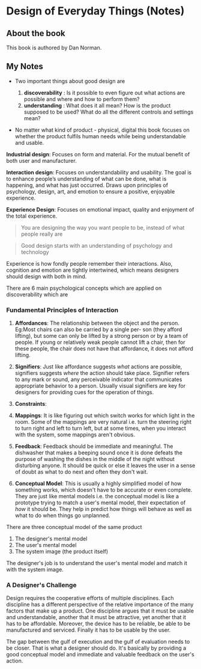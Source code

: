 # Design of Everyday Things (Notes)

## About the book

This book is authored by Dan Norman.

## My Notes

- Two important things about good design are
  1. **discoverability** : Is it possible to even figure out what actions are possible and where and how to perform them?
  2. **understanding** : What does it all mean? How is the product supposed to be used? What do all the different controls and settings mean?

- No matter what kind of product - physical, digital this book focuses on whether the product fulfils human needs while being understandable and usable.

**Industrial design**: Focuses on form and material. For the mutual benefit of both user and manufacturer.

**Interaction design**: Focuses on understandability and usability. The goal is to enhance people’s understanding of what can be done, what is happening, and what has just occurred. Draws upon principles of psychology, design, art, and emotion to ensure a positive, enjoyable experience.

**Experience Design**: Focuses on emotional impact, quality and enjoyment of the total experience.

> You are designing the way you want people to be, instead of what people really are

> Good design starts with an understanding of psychology and technology

Experience is how fondly people remember their interactions. Also, cognition and emotion are tightly intertwined, which means designers should design with both in mind.

There are 6 main psychological concepts which are applied on discoverability which are

### Fundamental Principles of Interaction

1. **Affordances**: The relationship between the object and the person. Eg:Most chairs can also be carried by a single per- son (they afford lifting), but some can only be lifted by a strong person or by a team of people. If young or relatively weak people cannot lift a chair, then for these people, the chair does not have that affordance, it does not afford lifting.

2. **Signifiers**: Just like affordance suggests _what_ actions are possible, signifiers suggests _where_ the action should take place. Signifier refers to any mark or sound, any perceivable indicator that communicates appropriate behavior to a person. Usually visual signifiers are key for designers for providing cues for the operation of things.

3. **Constraints**: 

4. **Mappings**: It is like figuring out which switch works for which light in the room. Some of the mappings are very natural i.e. turn the steering right to turn right and left to turn left, but at some times, when you interact with the system, some mappings aren't obvious.

5. **Feedback**: Feedback should be immediate and meaningful. The dishwasher that makes a beeping sound once it is done defeats the purpose of washing the dishes in the middle of the night without disturbing anyone. It should be quick or else it leaves the user in a sense of doubt as what to do next and often they don't wait.

6. **Conceptual Model**: This is usually a highly simplified model of how something works, which doesn't have to be accurate or even complete. They are just like mental models i.e. the conceptual model is like a prototype trying to match a user's mental model, their expectation of _how_ it should be. They help in predict how things will behave as well as what to do when things go unplanned.

There are three conceptual model of the same product

1. The designer's mental model
2. The user's mental model
3. The system image (the product itself)

The designer's job is to understand the user's mental model and match it with the system image.

### A Designer's Challenge

Design requires the cooperative efforts of multiple disciplines. Each discipline has a different perspective of the relative importance of the many factors that make up a product. One discipline argues that it must be usable and understandable, another that it must be attractive, yet another that it has to be affordable. Moreover, the device has to be reliable, be able to be manufactured and serviced. Finally it has to be usable by the user.

The gap between the gulf of execution and the gulf of evaluation needs to be closer. That is what a designer should do. It's basically by providing a good conceptual model and immediate and valuable feedback on the user's action.
